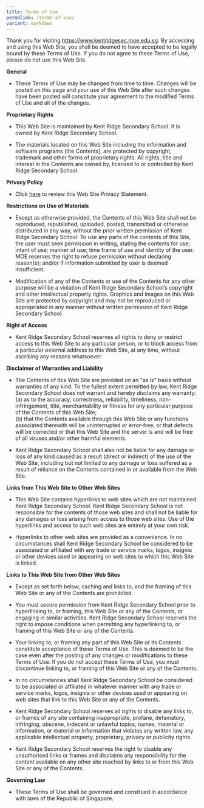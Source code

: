 ```yaml
---
title: Terms of Use
permalink: /terms-of-use/
variant: markdown
---
```

Thank you for visiting https://www.kentridgesec.moe.edu.sg. By accessing and using this Web Site, you shall be deemed to have accepted to be legally bound by these Terms of Use. If you do not agree to these Terms of Use, please do not use this Web Site.

**General**

* These Terms of Use may be changed from time to time. Changes will be posted on this page and your use of this Web Site after such changes have been posted will constitute your agreement to the modified Terms of Use and all of the changes.

**Proprietary Rights**

* This Web Site is maintained by Kent Ridge Secondary School. It is owned by Kent Ridge Secondary School.

* The materials located on this Web Site including the information and software programs (the Contents), are protected by copyright, trademark and other forms of proprietary rights. All rights, title and interest in the Contents are owned by, licensed to or controlled by Kent Ridge Secondary School.

**Privacy Policy**

* Click [here](https://www.kentridgesec.moe.edu.sg/privacy/) to review this Web Site Privacy Statement.

**Restrictions on Use of Materials**

* Except as otherwise provided, the Contents of this Web Site shall not be reproduced, republished, uploaded, posted, transmitted or otherwise distributed in any way, without the prior written permission of Kent Ridge Secondary School. To use any parts of the contents of this Site, the user must seek permission in writing, stating the contents for use; intent of use; manner of use; time frame of use and identity of the user. MOE reserves the right to refuse permission without declaring reason(s); and/or if information submitted by user is deemed insufficient.

* Modification of any of the Contents or use of the Contents for any other purpose will be a violation of Kent Ridge Secondary School’s copyright and other intellectual property rights. Graphics and images on this Web Site are protected by copyright and may not be reproduced or appropriated in any manner without written permission of Kent Ridge Secondary School.

**Right of Access**

* Kent Ridge Secondary School reserves all rights to deny or restrict access to this Web Site to any particular person, or to block access from a particular external address to this Web Site, at any time, without ascribing any reasons whatsoever.

**Disclaimer of Warranties and Liability**

* The Contents of this Web Site are provided on an "as is" basis without warranties of any kind. To the fullest extent permitted by law, Kent Ridge Secondary School does not warrant and hereby disclaims any warranty:<br>
(a) as to the accuracy, correctness, reliability, timeliness, non-infringement, title, merchantability or fitness for any particular purpose of the Contents of this Web Site;<br>
(b) that the Contents available through this Web Site or any functions associated therewith will be uninterrupted or error-free, or that defects will be corrected or that this Web Site and the server is and will be free of all viruses and/or other harmful elements.

* Kent Ridge Secondary School shall also not be liable for any damage or loss of any kind caused as a result (direct or indirect) of the use of the Web Site, including but not limited to any damage or loss suffered as a result of reliance on the Contents contained in or available from the Web Site.

**Links from This Web Site to Other Web Sites**

* This Web Site contains hyperlinks to web sites which are not maintained Kent Ridge Secondary School. Kent Ridge Secondary School is not responsible for the contents of those web sites and shall not be liable for any damages or loss arising from access to those web sites. Use of the hyperlinks and access to such web sites are entirely at your own risk.

* Hyperlinks to other web sites are provided as a convenience. In no circumstances shall Kent Ridge Secondary School be considered to be associated or affiliated with any trade or service marks, logos, insignia or other devices used or appearing on web sites to which this Web Site is linked.

**Links to This Web Site from Other Web Sites**

* Except as set forth below, caching and links to, and the framing of this Web Site or any of the Contents are prohibited.

* You must secure permission from Kent Ridge Secondary School prior to hyperlinking to, or framing, this Web Site or any of the Contents, or engaging in similar activities. Kent Ridge Secondary School reserves the right to impose conditions when permitting any hyperlinking to, or framing of this Web Site or any of the Contents.

* Your linking to, or framing any part of this Web Site or its Contents constitute acceptance of these Terms of Use. This is deemed to be the case even after the posting of any changes or modifications to these Terms of Use. If you do not accept these Terms of Use, you must discontinue linking to, or framing of this Web Site or any of the Contents.

* In no circumstances shall Kent Ridge Secondary School be considered to be associated or affiliated in whatever manner with any trade or service marks, logos, insignia or other devices used or appearing on web sites that link to this Web Site or any of the Contents.

* Kent Ridge Secondary School reserves all rights to disable any links to, or frames of any site containing inappropriate, profane, defamatory, infringing, obscene, indecent or unlawful topics, names, material or information, or material or information that violates any written law, any applicable intellectual property, proprietary, privacy or publicity rights.

* Kent Ridge Secondary School reserves the right to disable any unauthorised links or frames and disclaims any responsibility for the content available on any other site reached by links to or from this Web Site or any of the Contents.

**Governing Law**

* These Terms of Use shall be governed and construed in accordance with laws of the Republic of Singapore.